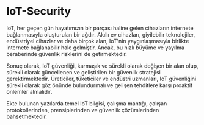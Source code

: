 # IoT-Security

IoT, her geçen gün hayatımızın bir parçası haline gelen cihazların internete bağlanmasıyla oluşturulan bir ağdır. Akıllı ev cihazları, giyilebilir teknolojiler, endüstriyel cihazlar ve daha birçok alan, IoT'nin yaygınlaşmasıyla birlikte internete bağlanabilir hale gelmiştir. Ancak, bu hızlı büyüme ve yayılma beraberinde güvenlik risklerini de getirmektedir.

Sonuç olarak, IoT güvenliği, karmaşık ve sürekli olarak değişen bir alan olup, sürekli olarak güncellenen ve geliştirilen bir güvenlik stratejisi gerektirmektedir.
Üreticiler, tüketiciler ve endüstri uzmanları, IoT güvenliğini sürekli olarak göz önünde bulundurmalı ve gelişen tehditlere karşı proaktif önlemler almalıdır.

Ekte bulunan yazılarda temel IoT bilgisi, çalışma mantığı, çalışan protokollerinden, prensiplerinden ve güvenlik çözümlerinden bahsetmektedir.
